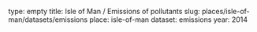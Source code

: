 type: empty
title: Isle of Man / Emissions of pollutants
slug: places/isle-of-man/datasets/emissions
place: isle-of-man
dataset: emissions
year: 2014
